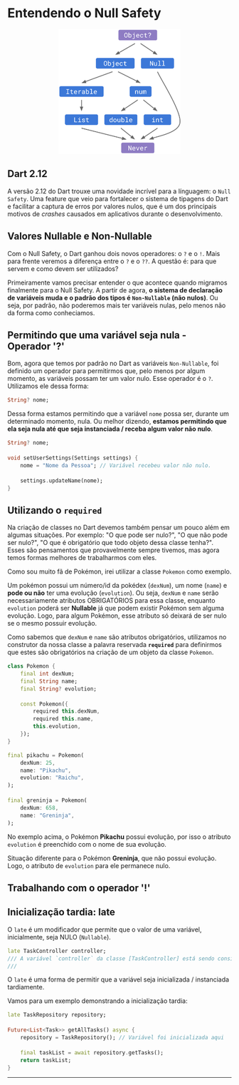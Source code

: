 # Entendendo o Null Safety

<p align='center'>
<img src='../../assets/nullsafety.png' height=280>
<p/>



## Dart 2.12

A versão 2.12 do Dart trouxe uma novidade incrível para a línguagem: o `Null Safety`. Uma feature que veio para fortalecer o sistema de tipagens do Dart e facilitar a captura de erros por valores nulos, que é um dos principais motivos de *crashes* causados em aplicativos durante o desenvolvimento.

## Valores Nullable e Non-Nullable

Com o Null Safety, o Dart ganhou dois novos operadores: o `?` e o `!`. Mais para frente veremos a diferença entre o `?` e o `??`.
A questão é: para que servem e como devem ser utilizados?

Primeiramente vamos precisar entender o que acontece quando migramos finalmente para o Null Safety. A partir de agora, **o sistema de declaração de variáveis muda e o padrão dos tipos é `Non-Nullable` (não nulos)**.  Ou seja, por padrão, não poderemos mais ter variáveis nulas, pelo menos não da forma como conheciamos.

## Permitindo que uma variável seja nula - Operador '?'

Bom, agora que temos por padrão no Dart as variáveis `Non-Nullable`, foi definido um operador para permitirmos que, pelo menos por algum momento, as variáveis possam ter um valor nulo. Esse operador é o `?`. Utilizamos ele dessa forma:

```dart
String? nome;
```

Dessa forma estamos permitindo que a variável `nome` possa ser, durante um determinado momento, nula. Ou melhor dizendo, **estamos permitindo que ela seja nula até que seja instanciada / receba algum valor não nulo**.

```dart
String? nome;

void setUserSettings(Settings settings) {
    nome = "Nome da Pessoa"; // Variável recebeu valor não nulo.
    
    settings.updateName(nome);
}

```

## Utilizando o `required`

Na criação de classes no Dart devemos também pensar um pouco além em algumas situações. Por exemplo: "O que pode ser nulo?", "O que não pode ser nulo?", "O que é obrigatório que todo objeto dessa classe tenha?". Esses são pensamentos que provavelmente sempre tivemos, mas agora temos formas melhores de trabalharmos com eles.

Como sou muito fã de Pokémon, irei utilizar a classe `Pokemon` como exemplo.

Um pokémon possui um número/id da pokédex (`dexNum`), um nome (`name`) e **pode ou não** ter uma evolução (`evolution`). Ou seja, `dexNum` e `name` serão necessariamente atributos OBRIGATÓRIOS para essa classe, enquanto `evolution` poderá ser **Nullable** já que podem existir Pokémon sem alguma evolução. Logo, para algum Pokémon, esse atributo só deixará de ser nulo se o mesmo possuir evolução.

Como sabemos que `dexNum` e `name` são atributos obrigatórios, utilizamos no construtor da nossa classe a palavra reservada **`required`** para definirmos que estes são obrigatórios na criação de um objeto da classe `Pokemon`.

```dart
class Pokemon {
    final int dexNum;
    final String name;
    final String? evolution;

    const Pokemon({
        required this.dexNum,
        required this.name,
        this.evolution,
    });
}
```

```dart
final pikachu = Pokemon(
    dexNum: 25,
    name: "Pikachu",
    evolution: "Raichu",
);

final greninja = Pokemon(
    dexNum: 658,
    name: "Greninja",
);
```

No exemplo acima, o Pokémon **Pikachu** possui evolução, por isso o atributo `evolution` é preenchido com o nome de sua evolução.

Situação diferente para o Pokémon **Greninja**, que não possui evolução. Logo, o atributo de `evolution` para ele permanece nulo.

## Trabalhando com o operador '!'

## Inicialização tardia: **late**

O `late` é um modificador que permite que o valor de uma variável, inicialmente, seja NULO (`Nullable`).

```dart
late TaskController controller;
/// A variável `controller` da classe [TaskController] está sendo considerada, inicialmente, nula.
///
```

O `late` é uma forma de permitir que a variável seja inicializada / instanciada tardiamente.

Vamos para um exemplo demonstrando a inicialização tardia:

```dart
late TaskRepository repository;

Future<List<Task>> getAllTasks() async {
    repository = TaskRepository(); // Variável foi inicializada aqui

    final taskList = await repository.getTasks();
    return taskList;
}
```

---
